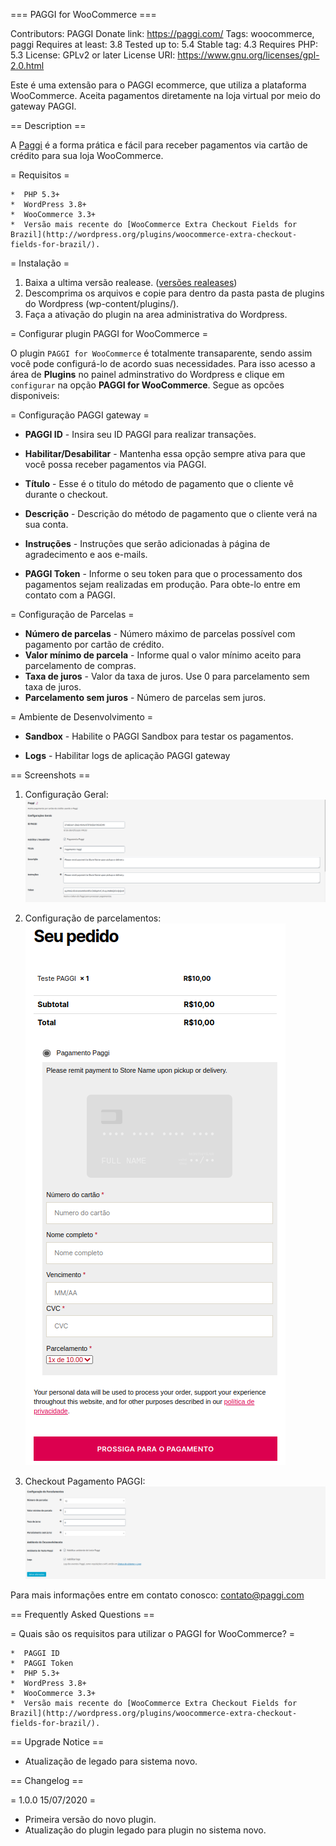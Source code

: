 === PAGGI for WooCommerce ===

Contributors: PAGGI
Donate link: https://paggi.com/
Tags: woocommerce, paggi
Requires at least: 3.8
Tested up to: 5.4
Stable tag: 4.3
Requires PHP: 5.3
License: GPLv2 or later
License URI: https://www.gnu.org/licenses/gpl-2.0.html  

Este é uma extensão para o PAGGI ecommerce, que utiliza a plataforma WooCommerce. Aceita pagamentos diretamente na loja virtual por meio do gateway PAGGI.

== Description ==

A [Paggi](https://paggi.com/) é a forma prática e fácil para receber pagamentos via cartão de crédito para sua loja WooCommerce. 

= Requisitos =

    *  PHP 5.3+
    *  WordPress 3.8+
    *  WooCommerce 3.3+
    *  Versão mais recente do [WooCommerce Extra Checkout Fields for Brazil](http://wordpress.org/plugins/woocommerce-extra-checkout-fields-for-brazil/).

= Instalação = 

1. Baixa a ultima versão realease. ([versões realeases](https://github.com/altec-sistemas/paggi-plugin-woocommerce-ecommerce))  
2. Descomprima os arquivos e copie para dentro da pasta pasta de plugins do Wordpress (wp-content/plugins/).  
3. Faça a ativação do plugin na area administrativa do Wordpress.
  

= Configurar plugin PAGGI for WooCommerce =

O plugin ``` PAGGI for WooCommerce ``` é totalmente transaparente, sendo assim você pode configurá-lo de acordo suas necessidades. Para isso acesso a área de **Plugins** no painel adminstrativo do Wordpress e clique em ```configurar``` na opção **PAGGI for WooCommerce**.
Segue as opcões disponiveis:


= Configuração PAGGI gateway = 

 * **PAGGI ID** - Insira seu ID PAGGI para realizar transações.
 * **Habilitar/Desabilitar** - Mantenha essa opção sempre ativa para que você possa receber pagamentos via PAGGI.
 * **Título** - Esse é o titulo do método de pagamento que o cliente vê durante o checkout.
 * **Descrição** - Descrição do método de pagamento que o cliente verá na sua conta.
 * **Instruções** - Instruções que serão adicionadas à página de agradecimento e aos e-mails.
 
 * **PAGGI Token** - Informe o seu token para que o processamento dos pagamentos sejam realizadas em produção. Para obte-lo entre em contato com a PAGGI.
 
= Configuração de Parcelas = 

 * **Número de parcelas** - Número máximo de parcelas possível com pagamento por cartão de crédito.
 * **Valor mínimo de parcela** - Informe qual o valor mínimo aceito para parcelamento de  compras.
 * **Taxa de juros** - Valor da taxa de juros. Use 0 para parcelamento sem taxa de juros.
 * **Parcelamento sem juros** - Número de parcelas sem juros.
 
= Ambiente de Desenvolvimento =

 * **Sandbox** - Habilite o PAGGI Sandbox para testar os pagamentos.
 
 * **Logs** - Habilitar logs de aplicação PAGGI gateway


 == Screenshots ==
 
 1. Configuração Geral:
  ![Alt text](assets/images/cards/screenshots/conf-geral.png?raw=true)

 2. Configuração de parcelamentos:
    ![Alt text](assets/images/cards/screenshots/paggi_checkout.png?raw=true)

 3. Checkout Pagamento PAGGI:
   ![Alt text](assets/images/cards/screenshots/parcelamento.png?raw=true)



Para mais informações entre em contato conosco: contato@paggi.com

== Frequently Asked Questions ==

= Quais são os requisitos para utilizar o PAGGI for WooCommerce? =

    *  PAGGI ID
    *  PAGGI Token
    *  PHP 5.3+
    *  WordPress 3.8+
    *  WooCommerce 3.3+
    *  Versão mais recente do [WooCommerce Extra Checkout Fields for Brazil](http://wordpress.org/plugins/woocommerce-extra-checkout-fields-for-brazil/).

== Upgrade Notice ==

* Atualização de legado para sistema novo.

== Changelog == 

= 1.0.0 15/07/2020 =

* Primeira versão do novo plugin.
* Atualização do plugin legado para plugin no sistema novo.


